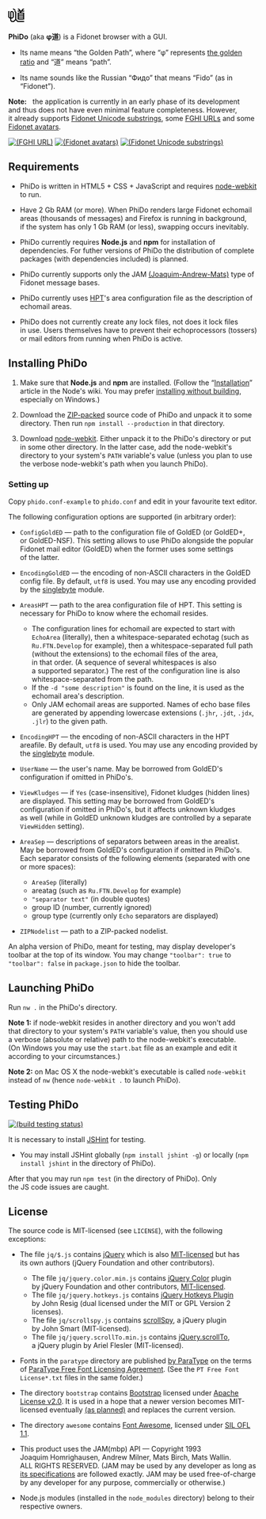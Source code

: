 ![PhiDo](icon/PhiDo-32x32.png)

**PhiDo** (aka **φ道**) is a Fidonet browser with a GUI.

* Its name means “the Golden Path”, where “φ” represents [the golden ratio](http://en.wikipedia.org/wiki/Golden_ratio) and “道” means “path”.

* Its name sounds like the Russian “Фидо” that means “Fido” (as in “Fidonet”).

**Note:**   the application is currently in an early phase of its development and thus does not have even minimal feature completeness. However, it already supports [Fidonet Unicode substrings](https://github.com/Mithgol/fiunis), some [FGHI URLs](https://github.com/Mithgol/FGHI-URL) and some [Fidonet avatars](https://github.com/Mithgol/node-fidonet-jam/blob/master/avatar.txt).

[![(FGHI URL)](https://img.shields.io/badge/FGHI-URL-57ab1e.svg)](https://github.com/Mithgol/FGHI-URL) [![(Fidonet avatars)](https://img.shields.io/badge/Fidonet-avatars-57ab1e.svg)](https://github.com/Mithgol/node-fidonet-jam/blob/master/avatar.txt)
[![(Fidonet Unicode substrings)](https://img.shields.io/badge/Fidonet-Unicode%20substrings-57ab1e.svg)](https://github.com/Mithgol/fiunis)

## Requirements

* PhiDo is written in HTML5 + CSS + JavaScript and requires [node-webkit](https://github.com/rogerwang/node-webkit) to run.

* Have 2 Gb RAM (or more). When PhiDo renders large Fidonet echomail areas (thousands of messages) and Firefox is running in background, if the system has only 1 Gb RAM (or less), swapping occurs inevitably.

* PhiDo currently requires **Node.js** and **npm** for installation of dependencies. For futher versions of PhiDo the distribution of complete packages (with dependencies included) is planned.

* PhiDo currently supports only the JAM [(Joaquim-Andrew-Mats)](https://github.com/Mithgol/node-fidonet-jam/blob/master/JAM.txt) type of Fidonet message bases.

* PhiDo currently uses [HPT](http://husky.sourceforge.net/hpt.html)'s area configuration file as the description of echomail areas.

* PhiDo does not currently create any lock files, not does it lock files in use. Users themselves have to prevent their echoprocessors (tossers) or mail editors from running when PhiDo is active.

## Installing PhiDo

1. Make sure that **Node.js** and **npm** are installed. (Follow the “[Installation](https://github.com/joyent/node/wiki/Installation)” article in the Node's wiki. You may prefer [installing without building](https://github.com/joyent/node/wiki/Installation#installing-without-building), especially on Windows.)

2. Download the [ZIP-packed](https://github.com/Mithgol/phido/archive/master.zip) source code of PhiDo and unpack it to some directory. Then run `npm install --production` in that directory.

3. Download [node-webkit](https://github.com/rogerwang/node-webkit). Either unpack it to the PhiDo's directory or put in some other directory. In the latter case, add the node-webkit's directory to your system's `PATH` variable's value (unless you plan to use the verbose node-webkit's path when you launch PhiDo).

### Setting up

Copy `phido.conf-example` to `phido.conf` and edit in your favourite text editor.

The following configuration options are supported (in arbitrary order):

* `ConfigGoldED` — path to the configuration file of GoldED (or GoldED+, or GoldED-NSF). This setting allows to use PhiDo alongside the popular Fidonet mail editor (GoldED) when the former uses some settings of the latter.

* `EncodingGoldED` — the encoding of non-ASCII characters in the GoldED config file. By default, `utf8` is used. You may use any encoding provided by the [singlebyte](https://github.com/Mithgol/node-singlebyte) module.

* `AreasHPT` — path to the area configuration file of HPT. This setting is necessary for PhiDo to know where the echomail resides.
   * The configuration lines for echomail are expected to start with `EchoArea` (literally), then a whitespace-separated echotag (such as `Ru.FTN.Develop` for example), then a whitespace-separated full path (without the extensions) to the echomail files of the area, in that order. (A sequence of several whitespaces is also a supported separator.) The rest of the configuration line is also whitespace-separated from the path.
   * If the `-d "some description"` is found on the line, it is used as the echomail area's description.
   * Only JAM echomail areas are supported. Names of echo base files are generated by appending lowercase extensions (`.jhr`, `.jdt`, `.jdx`, `.jlr`) to the given path.

* `EncodingHPT` — the encoding of non-ASCII characters in the HPT areafile. By default, `utf8` is used. You may use any encoding provided by the [singlebyte](https://github.com/Mithgol/node-singlebyte) module.

* `UserName` — the user's name. May be borrowed from GoldED's configuration if omitted in PhiDo's.

* `ViewKludges` — if `Yes` (case-insensitive), Fidonet kludges (hidden lines) are displayed. This setting may be borrowed from GoldED's configuration if omitted in PhiDo's, but it affects unknown kludges as well (while in GoldED unknown kludges are controlled by a separate `ViewHidden` setting).

* `AreaSep` — descriptions of separators between areas in the arealist. May be borrowed from GoldED's configuration if omitted in PhiDo's. Each separator consists of the following elements (separated with one or more spaces):
   * `AreaSep` (literally)
   * areatag (such as `Ru.FTN.Develop` for example)
   * `"separator text"` (in double quotes)
   * group ID (number, currently ignored)
   * group type (currently only `Echo` separators are displayed)

* `ZIPNodelist` — path to a ZIP-packed nodelist.

An alpha version of PhiDo, meant for testing, may display developer's toolbar at the top of its window. You may change `"toolbar": true` to `"toolbar": false` in `package.json` to hide the toolbar.

## Launching PhiDo

Run `nw .` in the PhiDo's directory.

**Note 1:** if node-webkit resides in another directory and you won't add that directory to your system's `PATH` variable's value, then you should use a verbose (absolute or relative) path to the node-webkit's executable. (On Windows you may use the `start.bat` file as an example and edit it according to your circumstances.)

**Note 2:** on Mac OS X the node-webkit's executable is called `node-webkit` instead of `nw` (hence `node-webkit .` to launch PhiDo).

## Testing PhiDo

[![(build testing status)](https://travis-ci.org/Mithgol/phido.svg?branch=master)](https://travis-ci.org/Mithgol/phido)

It is necessary to install [JSHint](http://jshint.com/) for testing.

* You may install JSHint globally (`npm install jshint -g`) or locally (`npm install jshint` in the directory of PhiDo).

After that you may run `npm test` (in the directory of PhiDo). Only the JS code issues are caught.

## License

The source code is MIT-licensed (see `LICENSE`), with the following exceptions:

* The file `jq/$.js` contains [jQuery](http://jquery.com/) which is also [MIT-licensed](https://jquery.org/license/) but has its own authors (jQuery Foundation and other contributors).
   * The file `jq/jquery.color.min.js` contains [jQuery Color](https://github.com/jquery/jquery-color) plugin by jQuery Foundation and other contributors, [MIT-licensed](https://jquery.org/license/).
   * The file `jq/jquery.hotkeys.js` contains [jQuery Hotkeys Plugin](https://github.com/jeresig/jquery.hotkeys) by John Resig (dual licensed under the MIT or GPL Version 2 licenses).
   * The file `jq/scrollspy.js` contains [scrollSpy](https://github.com/thesmart/jquery-scrollspy), a jQuery plugin by John Smart (MIT-licensed).
   * The file `jq/jquery.scrollTo.min.js` contains [jQuery.scrollTo](https://github.com/flesler/jquery.scrollTo), a jQuery plugin by Ariel Flesler (MIT-licensed).

* Fonts in the `paratype` directory are published [by ParaType](http://www.paratype.com/public/) on the terms of [ParaType Free Font Licensing Agreement](http://www.paratype.com/public/pt_openlicense_eng.asp). (See the `PT Free Font License*.txt` files in the same folder.)

* The directory `bootstrap` contains [Bootstrap](http://getbootstrap.com/) licensed under [Apache License v2.0](http://www.apache.org/licenses/LICENSE-2.0). It is used in a hope that a newer version becomes MIT-licensed eventually [(as planned)](http://blog.getbootstrap.com/2013/10/29/bootstrap-3-0-1-released/) and replaces the current version.

* The directory `awesome` contains [Font Awesome](http://fortawesome.github.io/Font-Awesome/), licensed under [SIL OFL 1.1](http://scripts.sil.org/OFL).

* This product uses the JAM(mbp) API — Copyright 1993 Joaquim Homrighausen, Andrew Milner, Mats Birch, Mats Wallin. ALL RIGHTS RESERVED. (JAM may be used by any developer as long as [its specifications](https://github.com/Mithgol/node-fidonet-jam/blob/master/JAM.txt) are followed exactly. JAM may be used free-of-charge by any developer for any purpose, commercially or otherwise.)

* Node.js modules (installed in the `node_modules` directory) belong to their respective owners.